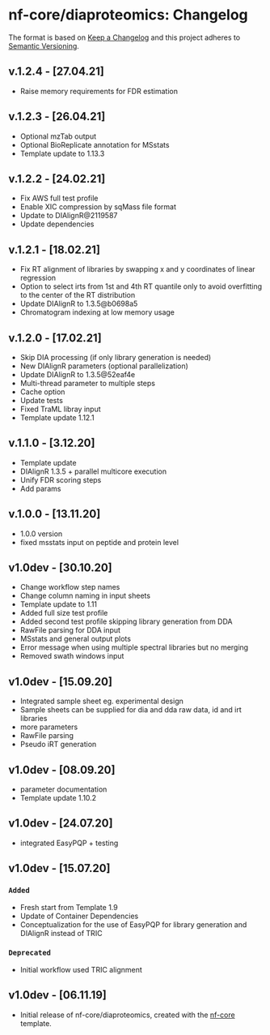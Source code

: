 # nf-core/diaproteomics: Changelog

The format is based on [Keep a Changelog](https://keepachangelog.com/en/1.0.0/)
and this project adheres to [Semantic Versioning](https://semver.org/spec/v2.0.0.html).

## v.1.2.4 - [27.04.21]

- Raise memory requirements for FDR estimation

## v.1.2.3 - [26.04.21]

- Optional mzTab output
- Optional BioReplicate annotation for MSstats
- Template update to 1.13.3

## v.1.2.2 - [24.02.21]

- Fix AWS full test profile
- Enable XIC compression by sqMass file format
- Update to DIAlignR@2119587
- Update dependencies

## v.1.2.1 - [18.02.21]

- Fix RT alignment of libraries by swapping x and y coordinates of linear regression
- Option to select irts from 1st and 4th RT quantile only to avoid overfitting to the center of the RT distribution
- Update DIAlignR to 1.3.5@b0698a5
- Chromatogram indexing at low memory usage

## v.1.2.0 - [17.02.21]

- Skip DIA processing (if only library generation is needed)
- New DIAlignR parameters (optional parallelization)
- Update DIAlignR to 1.3.5@52eaf4e
- Multi-thread parameter to multiple steps
- Cache option
- Update tests
- Fixed TraML libray input
- Template update 1.12.1

## v.1.1.0 - [3.12.20]

- Template update
- DIAlignR 1.3.5 + parallel multicore execution
- Unify FDR scoring steps
- Add params

## v.1.0.0 - [13.11.20]

- 1.0.0 version
- fixed msstats input on peptide and protein level

## v1.0dev - [30.10.20]

- Change workflow step names
- Change column naming in input sheets
- Template update to 1.11
- Added full size test profile
- Added second test profile skipping library generation from DDA
- RawFile parsing for DDA input
- MSstats and general output plots
- Error message when using multiple spectral libraries but no merging
- Removed swath windows input

## v1.0dev - [15.09.20]

- Integrated sample sheet eg. experimental design
- Sample sheets can be supplied for dia and dda raw data, id and irt libraries
- more parameters
- RawFile parsing
- Pseudo iRT generation

## v1.0dev - [08.09.20]

- parameter documentation
- Template update 1.10.2

## v1.0dev - [24.07.20]

- integrated EasyPQP + testing

## v1.0dev - [15.07.20]

### `Added`

- Fresh start from Template 1.9
- Update of Container Dependencies
- Conceptualization for the use of EasyPQP for library generation and DIAlignR instead of TRIC

### `Deprecated`

- Initial workflow used TRIC alignment

## v1.0dev - [06.11.19]

- Initial release of nf-core/diaproteomics, created with the [nf-core](https://nf-co.re/) template.
